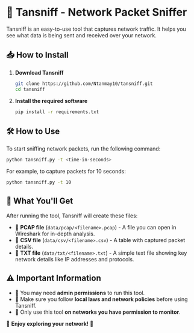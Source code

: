 # 🚀 Tansniff - Network Packet Sniffer

Tansniff is an easy-to-use tool that captures network traffic. It helps you see what data is being sent and received over your network.

## 📥 How to Install

1. **Download Tansniff**
   ```bash
   git clone https://github.com/Ntanmay10/tansniff.git
   cd tansniff
   ```
2. **Install the required software**
   ```bash
   pip install -r requirements.txt
   ```

## 🛠️ How to Use

To start sniffing network packets, run the following command:
```bash
python tansniff.py -t <time-in-seconds>
```
For example, to capture packets for 10 seconds:
```bash
python tansniff.py -t 10
```

## 📂 What You'll Get

After running the tool, Tansniff will create these files:

- 📁 **PCAP file** (`data/pcap/<filename>.pcap`) - A file you can open in Wireshark for in-depth analysis.
- 📁 **CSV file** (`data/csv/<filename>.csv`) - A table with captured packet details.
- 📁 **TXT file** (`data/txt/<filename>.txt`) - A simple text file showing key network details like IP addresses and protocols.

## ⚠️ Important Information

- 🔴 You may need **admin permissions** to run this tool.
- 🔴 Make sure you follow **local laws and network policies** before using Tansniff.
- 🔴 Only use this tool **on networks you have permission to monitor**.

🚀 **Enjoy exploring your network!** 🎉
